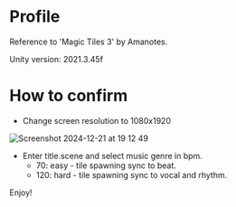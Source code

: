 # Profile
Reference to 'Magic Tiles 3' by Amanotes.

Unity version: 2021.3.45f

# How to confirm
- Change screen resolution to 1080x1920

![Screenshot 2024-12-21 at 19 12 49](https://github.com/user-attachments/assets/36298d2a-c337-4ac4-a5a5-7ac196cf087f)

- Enter title.scene and select music genre in bpm.
  - 70: easy - tile spawning sync to beat.
  - 120: hard - tile spawning sync to vocal and rhythm.

Enjoy!
